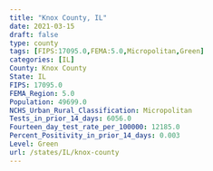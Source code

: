 ```yaml
---
title: "Knox County, IL"
date: 2021-03-15
draft: false
type: county
tags: [FIPS:17095.0,FEMA:5.0,Micropolitan,Green]
categories: [IL]
County: Knox County
State: IL
FIPS: 17095.0
FEMA_Region: 5.0
Population: 49699.0
NCHS_Urban_Rural_Classification: Micropolitan
Tests_in_prior_14_days: 6056.0
Fourteen_day_test_rate_per_100000: 12185.0
Percent_Positivity_in_prior_14_days: 0.003
Level: Green
url: /states/IL/knox-county
---
```



